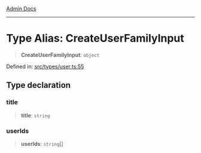 [Admin Docs](/)

***

# Type Alias: CreateUserFamilyInput

> **CreateUserFamilyInput**: `object`

Defined in: [src/types/user.ts:55](https://github.com/PalisadoesFoundation/talawa-admin/blob/main/src/types/user.ts#L55)

## Type declaration

### title

> **title**: `string`

### userIds

> **userIds**: `string`[]

